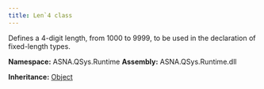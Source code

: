 ```yaml
---
title: Len`4 class
---
```


Defines a 4-digit length, from 1000 to 9999, to be used in the declaration of fixed-length types.

**Namespace:** ASNA.QSys.Runtime
**Assembly:** ASNA.QSys.Runtime.dll

**Inheritance:** [Object](https://docs.microsoft.com/en-us/dotnet/api/system.object)
<br>
<br>
